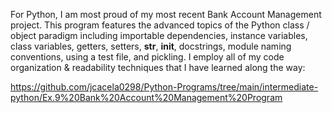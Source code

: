 For Python, I am most proud of my most recent Bank Account Management project. This program features the advanced topics of the Python class / object paradigm including importable dependencies, instance variables, class variables, getters, setters, __str__, __init__, docstrings, module naming conventions, using a test file, and pickling. I employ all of my code organization & readability techniques that I have learned along the way:

https://github.com/jcacela0298/Python-Programs/tree/main/intermediate-python/Ex.9%20Bank%20Account%20Management%20Program
